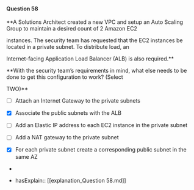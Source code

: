 #### Question  58

**A Solutions Architect created a new VPC and setup an Auto Scaling Group to maintain a desired count of 2 Amazon EC2

instances. The security team has requested that the EC2 instances be located in a private subnet. To distribute load, an

Internet-facing Application Load Balancer (ALB) is also required.**

**With the security team’s requirements in mind, what else needs to be done to get this configuration to work? (Select

TWO)**

- [ ] Attach an Internet Gateway to the private subnets

- [x] Associate the public subnets with the ALB

- [ ] Add an Elastic IP address to each EC2 instance in the private subnet

- [ ] Add a NAT gateway to the private subnet

- [x] For each private subnet create a corresponding public subnet in the same AZ

*

- hasExplain:: [[explanation_Question  58.md]]
